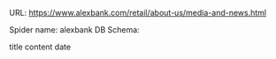 URL: https://www.alexbank.com/retail/about-us/media-and-news.html

Spider name: alexbank
DB Schema:

title
content
date